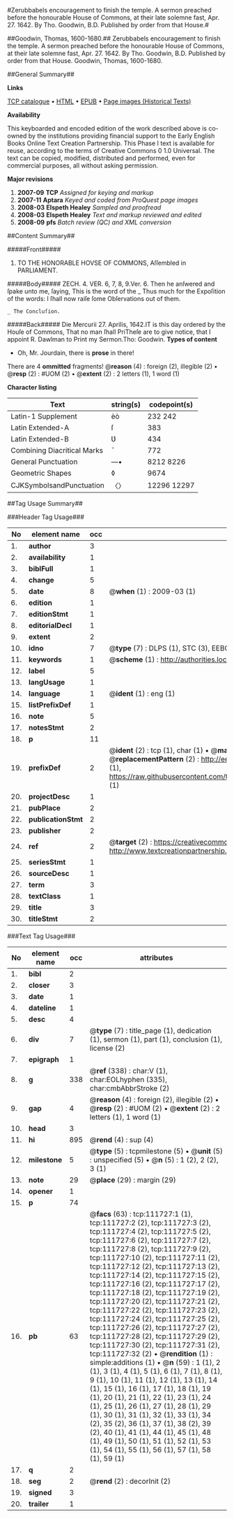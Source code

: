 #Zerubbabels encouragement to finish the temple. A sermon preached before the honourable House of Commons, at their late solemne fast, Apr. 27. 1642. By Tho. Goodwin, B.D. Published by order from that House.#

##Goodwin, Thomas, 1600-1680.##
Zerubbabels encouragement to finish the temple. A sermon preached before the honourable House of Commons, at their late solemne fast, Apr. 27. 1642. By Tho. Goodwin, B.D. Published by order from that House.
Goodwin, Thomas, 1600-1680.

##General Summary##

**Links**

[TCP catalogue](http://www.ota.ox.ac.uk/tcp/)  • 
[HTML](http://tei.it.ox.ac.uk/tcp/Texts-HTML/free/A85/A85443.html)  • 
[EPUB](http://tei.it.ox.ac.uk/tcp/Texts-EPUB/free/A85/A85443.epub) • 
[Page images (Historical Texts)](https://data.historicaltexts.jisc.ac.uk/view?pubId=eebo-99859632e&pageId=eebo-99859632e-111727-1)

**Availability**

This keyboarded and encoded edition of the
	       work described above is co-owned by the institutions
	       providing financial support to the Early English Books
	       Online Text Creation Partnership. This Phase I text is
	       available for reuse, according to the terms of Creative
	       Commons 0 1.0 Universal. The text can be copied,
	       modified, distributed and performed, even for
	       commercial purposes, all without asking permission.

**Major revisions**

1. __2007-09__ __TCP__ *Assigned for keying and markup*
1. __2007-11__ __Aptara__ *Keyed and coded from ProQuest page images*
1. __2008-03__ __Elspeth Healey__ *Sampled and proofread*
1. __2008-03__ __Elspeth Healey__ *Text and markup reviewed and edited*
1. __2008-09__ __pfs__ *Batch review (QC) and XML conversion*

##Content Summary##

#####Front#####

1. TO THE
HONORABLE HOVSE
OF
COMMONS,
Aſſembled in
PARLIAMENT.

#####Body#####
ZECH. 4. VER. 6, 7, 8, 9.Ver. 6. Then he anſwered and ſpake unto me, ſaying,
This is the word of the
    _ Thus much for the Expoſition of the words: I ſhall
now raiſe ſome Obſervations out of them.

    _ The Concluſion.

#####Back#####
Die Mercurii 27. Aprilis, 1642.IT is this day ordered by the Houſe of Commons, That no
man ſhall PriTheſe are to give notice, that I appoint R. Dawlman to
Print my Sermon.Tho: Goodwin.
**Types of content**

  * Oh, Mr. Jourdain, there is **prose** in there!

There are 4 **ommitted** fragments! 
 @__reason__ (4) : foreign (2), illegible (2)  •  @__resp__ (2) : #UOM (2)  •  @__extent__ (2) : 2 letters (1), 1 word (1)

**Character listing**


|Text|string(s)|codepoint(s)|
|---|---|---|
|Latin-1 Supplement|èò|232 242|
|Latin Extended-A|ſ|383|
|Latin Extended-B|Ʋ|434|
|Combining             Diacritical Marks|̄|772|
|General Punctuation|—•|8212 8226|
|Geometric Shapes|◊|9674|
|CJKSymbolsandPunctuation|〈〉|12296 12297|

##Tag Usage Summary##

###Header Tag Usage###

|No|element name|occ|attributes|
|---|---|---|---|
|1.|__author__|3||
|2.|__availability__|1||
|3.|__biblFull__|1||
|4.|__change__|5||
|5.|__date__|8| @__when__ (1) : 2009-03 (1)|
|6.|__edition__|1||
|7.|__editionStmt__|1||
|8.|__editorialDecl__|1||
|9.|__extent__|2||
|10.|__idno__|7| @__type__ (7) : DLPS (1), STC (3), EEBO-CITATION (1), PROQUEST (1), VID (1)|
|11.|__keywords__|1| @__scheme__ (1) : http://authorities.loc.gov/ (1)|
|12.|__label__|5||
|13.|__langUsage__|1||
|14.|__language__|1| @__ident__ (1) : eng (1)|
|15.|__listPrefixDef__|1||
|16.|__note__|5||
|17.|__notesStmt__|2||
|18.|__p__|11||
|19.|__prefixDef__|2| @__ident__ (2) : tcp (1), char (1)  •  @__matchPattern__ (2) : ([0-9\-]+):([0-9IVX]+) (1), (.+) (1)  •  @__replacementPattern__ (2) : http://eebo.chadwyck.com/downloadtiff?vid=$1&page=$2 (1), https://raw.githubusercontent.com/textcreationpartnership/Texts/master/tcpchars.xml#$1 (1)|
|20.|__projectDesc__|1||
|21.|__pubPlace__|2||
|22.|__publicationStmt__|2||
|23.|__publisher__|2||
|24.|__ref__|2| @__target__ (2) : https://creativecommons.org/publicdomain/zero/1.0/ (1), http://www.textcreationpartnership.org/docs/. (1)|
|25.|__seriesStmt__|1||
|26.|__sourceDesc__|1||
|27.|__term__|3||
|28.|__textClass__|1||
|29.|__title__|3||
|30.|__titleStmt__|2||


###Text Tag Usage###

|No|element name|occ|attributes|
|---|---|---|---|
|1.|__bibl__|2||
|2.|__closer__|3||
|3.|__date__|1||
|4.|__dateline__|1||
|5.|__desc__|4||
|6.|__div__|7| @__type__ (7) : title_page (1), dedication (1), sermon (1), part (1), conclusion (1), license (2)|
|7.|__epigraph__|1||
|8.|__g__|338| @__ref__ (338) : char:V (1), char:EOLhyphen (335), char:cmbAbbrStroke (2)|
|9.|__gap__|4| @__reason__ (4) : foreign (2), illegible (2)  •  @__resp__ (2) : #UOM (2)  •  @__extent__ (2) : 2 letters (1), 1 word (1)|
|10.|__head__|3||
|11.|__hi__|895| @__rend__ (4) : sup (4)|
|12.|__milestone__|5| @__type__ (5) : tcpmilestone (5)  •  @__unit__ (5) : unspecified (5)  •  @__n__ (5) : 1 (2), 2 (2), 3 (1)|
|13.|__note__|29| @__place__ (29) : margin (29)|
|14.|__opener__|1||
|15.|__p__|74||
|16.|__pb__|63| @__facs__ (63) : tcp:111727:1 (1), tcp:111727:2 (2), tcp:111727:3 (2), tcp:111727:4 (2), tcp:111727:5 (2), tcp:111727:6 (2), tcp:111727:7 (2), tcp:111727:8 (2), tcp:111727:9 (2), tcp:111727:10 (2), tcp:111727:11 (2), tcp:111727:12 (2), tcp:111727:13 (2), tcp:111727:14 (2), tcp:111727:15 (2), tcp:111727:16 (2), tcp:111727:17 (2), tcp:111727:18 (2), tcp:111727:19 (2), tcp:111727:20 (2), tcp:111727:21 (2), tcp:111727:22 (2), tcp:111727:23 (2), tcp:111727:24 (2), tcp:111727:25 (2), tcp:111727:26 (2), tcp:111727:27 (2), tcp:111727:28 (2), tcp:111727:29 (2), tcp:111727:30 (2), tcp:111727:31 (2), tcp:111727:32 (2)  •  @__rendition__ (1) : simple:additions (1)  •  @__n__ (59) : 1 (1), 2 (1), 3 (1), 4 (1), 5 (1), 6 (1), 7 (1), 8 (1), 9 (1), 10 (1), 11 (1), 12 (1), 13 (1), 14 (1), 15 (1), 16 (1), 17 (1), 18 (1), 19 (1), 20 (1), 21 (1), 22 (1), 23 (1), 24 (1), 25 (1), 26 (1), 27 (1), 28 (1), 29 (1), 30 (1), 31 (1), 32 (1), 33 (1), 34 (2), 35 (2), 36 (1), 37 (1), 38 (2), 39 (2), 40 (1), 41 (1), 44 (1), 45 (1), 48 (1), 49 (1), 50 (1), 51 (1), 52 (1), 53 (1), 54 (1), 55 (1), 56 (1), 57 (1), 58 (1), 59 (1)|
|17.|__q__|2||
|18.|__seg__|2| @__rend__ (2) : decorInit (2)|
|19.|__signed__|3||
|20.|__trailer__|1||
